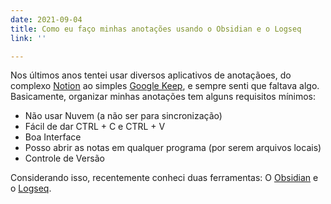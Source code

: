 ```yaml
---
date: 2021-09-04
title: Como eu faço minhas anotações usando o Obsidian e o Logseq
link: ''

---
```

Nos últimos anos tentei usar diversos aplicativos de anotaçãoes, do complexo [Notion](https://www.notion.so/) ao simples [Google Keep](https://keep.google.com/ "Google Keep"), e sempre senti que faltava algo. Basicamente, organizar minhas anotações tem alguns requisitos mínimos:

* Não usar Nuvem (a não ser para sincronização)
* Fácil de dar CTRL + C e CTRL + V
* Boa Interface
* Posso abrir as notas em qualquer programa (por serem arquivos locais)
* Controle de Versão

Considerando isso, recentemente conheci duas ferramentas: O [Obsidian](https://obsidian.md/ "Obsidian") e o [Logseq](https://logseq.com/ "Logseq"). 